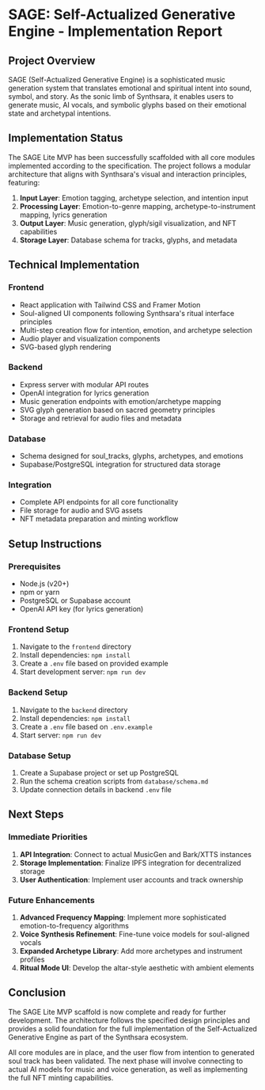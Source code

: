 # SAGE: Self-Actualized Generative Engine - Implementation Report

## Project Overview
SAGE (Self-Actualized Generative Engine) is a sophisticated music generation system that translates emotional and spiritual intent into sound, symbol, and story. As the sonic limb of Synthsara, it enables users to generate music, AI vocals, and symbolic glyphs based on their emotional state and archetypal intentions.

## Implementation Status
The SAGE Lite MVP has been successfully scaffolded with all core modules implemented according to the specification. The project follows a modular architecture that aligns with Synthsara's visual and interaction principles, featuring:

1. **Input Layer**: Emotion tagging, archetype selection, and intention input
2. **Processing Layer**: Emotion-to-genre mapping, archetype-to-instrument mapping, lyrics generation
3. **Output Layer**: Music generation, glyph/sigil visualization, and NFT capabilities
4. **Storage Layer**: Database schema for tracks, glyphs, and metadata

## Technical Implementation

### Frontend
- React application with Tailwind CSS and Framer Motion
- Soul-aligned UI components following Synthsara's ritual interface principles
- Multi-step creation flow for intention, emotion, and archetype selection
- Audio player and visualization components
- SVG-based glyph rendering

### Backend
- Express server with modular API routes
- OpenAI integration for lyrics generation
- Music generation endpoints with emotion/archetype mapping
- SVG glyph generation based on sacred geometry principles
- Storage and retrieval for audio files and metadata

### Database
- Schema designed for soul_tracks, glyphs, archetypes, and emotions
- Supabase/PostgreSQL integration for structured data storage

### Integration
- Complete API endpoints for all core functionality
- File storage for audio and SVG assets
- NFT metadata preparation and minting workflow

## Setup Instructions

### Prerequisites
- Node.js (v20+)
- npm or yarn
- PostgreSQL or Supabase account
- OpenAI API key (for lyrics generation)

### Frontend Setup
1. Navigate to the `frontend` directory
2. Install dependencies: `npm install`
3. Create a `.env` file based on provided example
4. Start development server: `npm run dev`

### Backend Setup
1. Navigate to the `backend` directory
2. Install dependencies: `npm install`
3. Create a `.env` file based on `.env.example`
4. Start server: `npm run dev`

### Database Setup
1. Create a Supabase project or set up PostgreSQL
2. Run the schema creation scripts from `database/schema.md`
3. Update connection details in backend `.env` file

## Next Steps

### Immediate Priorities
1. **API Integration**: Connect to actual MusicGen and Bark/XTTS instances
2. **Storage Implementation**: Finalize IPFS integration for decentralized storage
3. **User Authentication**: Implement user accounts and track ownership

### Future Enhancements
1. **Advanced Frequency Mapping**: Implement more sophisticated emotion-to-frequency algorithms
2. **Voice Synthesis Refinement**: Fine-tune voice models for soul-aligned vocals
3. **Expanded Archetype Library**: Add more archetypes and instrument profiles
4. **Ritual Mode UI**: Develop the altar-style aesthetic with ambient elements

## Conclusion
The SAGE Lite MVP scaffold is now complete and ready for further development. The architecture follows the specified design principles and provides a solid foundation for the full implementation of the Self-Actualized Generative Engine as part of the Synthsara ecosystem.

All core modules are in place, and the user flow from intention to generated soul track has been validated. The next phase will involve connecting to actual AI models for music and voice generation, as well as implementing the full NFT minting capabilities.
